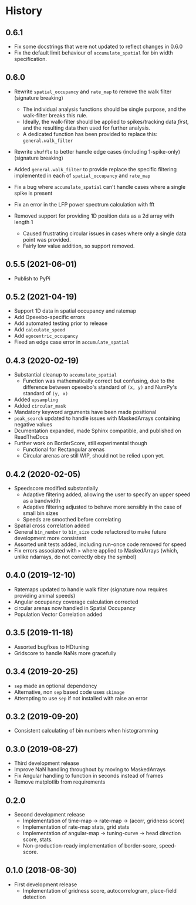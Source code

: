 # History

## 0.6.1

* Fix some docstrings that were not updated to reflect changes in 0.6.0
* Fix the default limit behaviour of `accumulate_spatial` for bin width specification.

## 0.6.0

* Rewrite `spatial_occupancy` and `rate_map` to remove the walk filter (signature breaking)
  * The individual analysis functions should be single purpose, and the walk-filter breaks this rule.
  * Ideally, the walk-filter should be applied to spikes/tracking data _first_, and the resulting data then used for further analysis. 
  * A dedicated function has been provided to replace this: `general.walk_filter`
* Rewrite `shuffle` to better handle edge cases (including 1-spike-only) (signature breaking)
* Added `general.walk_filter` to provide replace the specific filtering implemented in each of `spatial_occupancy` and `rate_map`

* Fix a bug where `accumulate_spatial` can't handle cases where a single spike is present
* Fix an error in the LFP power spectrum calculation with fft
* Removed support for providing 1D position data as a 2d array with length 1
  * Caused frustrating circular issues in cases where only a single data point was provided.
  * Fairly low value addition, so support removed.


## 0.5.5 (2021-06-01)

* Publish to PyPi


## 0.5.2 (2021-04-19)

* Support 1D data in spatial occupancy and ratemap
* Add Opexebo-specific errors
* Add automated testing prior to release
* Add `calculate_speed`
* Add `egocentric_occupancy`
* Fixed an edge case error in `accumulate_spatial`


## 0.4.3 (2020-02-19)

* Substantial cleanup to `accumulate_spatial`
  - Function was mathematically correct but confusing, due to the difference between opexebo's standard of `(x, y)` and NumPy's standard of `(y, x)`
* Added `upsampling`
* Added `circular_mask`
* Mandatory keyword arguments have been made positional
* `peak_search` updated to handle issues with MaskedArrays containing negative values
* Dcumentation expanded, made Sphinx compatible, and published on ReadTheDocs
* Further work on BorderScore, still experimental though
  - Functional for Rectangular arenas
  - Circular arenas are still WIP, should not be relied upon yet.


## 0.4.2 (2020-02-05)

* Speedscore modified substantially
  - Adaptive filtering added, allowing the user to specify an upper speed as a bandwidth
  - Adaptive filtering adjusted to behave more sensibly in the case of small bin sizes
  - Speeds are smoothed before correlating
* Spatial cross correlation added
* General `bin_number` to `bin_size` code refactored to make future development more consistent
* Assorted unit tests added, including run-once code removed for speed
* Fix errors associated with `>` where applied to MaskedArrays (which, unlike ndarrays, do not correctly obey  the symbol)


## 0.4.0 (2019-12-10)

* Ratemaps updated to handle walk filter (signature now requires providing animal speeds)
* Angular occupancy coverage calculation corrected
* circular arenas now handled in Spatial Occupancy
* Population Vector Correlation added


## 0.3.5 (2019-11-18)

* Assorted bugfixes to HDtuning
* Gridscore to handle NaNs more gracefully


## 0.3.4 (2019-20-25)

* `sep` made an optional dependency
* Alternative, non `sep` based code uses `skimage`
* Attempting to use `sep` if not installed with raise an error


## 0.3.2 (2019-09-20)

* Consistent calculating of bin numbers when histogramming


## 0.3.0 (2019-08-27)

* Third development release
* Improve NaN handling throughout by moving to MaskedArrays
* Fix Angular handling to function in seconds instead of frames
* Remove matplotlib from requirements


## 0.2.0 

* Second development release
  - Implementation of time-map -> rate-map -> (acorr, gridness score)
  - Implementation of rate-map stats, grid stats
  - Implementation of angular-map -> tuning-curve -> head direction score, stats.
  - Non-production-ready implementation of border-score, speed-score. 


## 0.1.0 (2018-08-30)

* First development release
  - Implementation of gridness score, autocorrelogram, place-field detection

